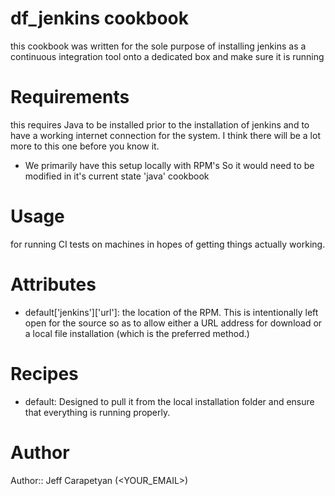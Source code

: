 # df_jenkins cookbook
this cookbook was written for the sole purpose of installing jenkins as a continuous integration tool onto a dedicated box and make sure it is running
# Requirements
this requires Java to be installed prior to the installation of jenkins and to have a working internet connection for the system. I think there will be a lot more to this one before you know it.

* We primarily have this setup locally with RPM's So it would need to be modified in it's current state
'java' cookbook
# Usage
for running CI tests on machines in hopes of getting things actually working.
# Attributes

* default['jenkins']['url']: the location of the RPM. This is intentionally left open for the source so as to allow either a URL address for download or a local file installation (which is the preferred method.)

# Recipes

* default: Designed to pull it from the local installation folder and ensure that everything is running properly.

# Author

Author:: Jeff Carapetyan (<YOUR_EMAIL>)
